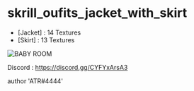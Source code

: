 # skrill_oufits_jacket_with_skirt

- [Jacket] : 14 Textures
- [Skirt] : 13 Textures

![BABY ROOM](https://github.com/ATRVIIE/skrill_oufits_jacket_with_skirt/assets/119594378/a5b7e935-0f71-4977-aac6-914d98ed78d2)


Discord : https://discord.gg/CYFYxArsA3

author 'ATR#4444'
